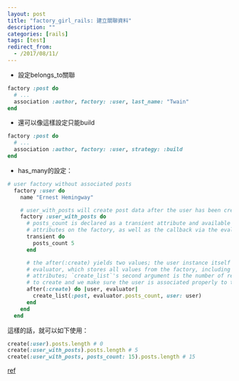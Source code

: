 ```yaml
---
layout: post
title: "factory_girl_rails: 建立關聯資料"
description: ""
categories: [rails]
tags: [test]
redirect_from:
  - /2017/08/11/
---
```


- 設定belongs_to關聯
~~~ ruby
factory :post do
  # ...
  association :author, factory: :user, last_name: "Twain"
end
~~~

- 還可以像這樣設定只能build
~~~ ruby
factory :post do
  # ...
  association :author, factory: :user, strategy: :build
end
~~~

- has_many的設定：
~~~ ruby
# user factory without associated posts
  factory :user do
    name "Ernest Hemingway"

    # user_with_posts will create post data after the user has been created
    factory :user_with_posts do
      # posts_count is declared as a transient attribute and available in
      # attributes on the factory, as well as the callback via the evaluator
      transient do
        posts_count 5
      end

      # the after(:create) yields two values; the user instance itself and the
      # evaluator, which stores all values from the factory, including transient
      # attributes; `create_list`'s second argument is the number of records
      # to create and we make sure the user is associated properly to the post
      after(:create) do |user, evaluator|
        create_list(:post, evaluator.posts_count, user: user)
      end
    end
  end
~~~
這樣的話，就可以如下使用：
~~~ ruby
create(:user).posts.length # 0
create(:user_with_posts).posts.length # 5
create(:user_with_posts, posts_count: 15).posts.length # 15
~~~
[ref](http://www.rubydoc.info/gems/factory_girl/file/GETTING_STARTED.md#Associations)



